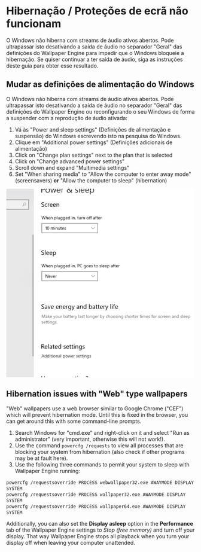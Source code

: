 # Hibernação / Proteções de ecrã não funcionam

O Windows não hiberna com streams de áudio ativos abertos. Pode ultrapassar isto desativando a saída de áudio no separador "Geral" das definições do Wallpaper Engine para impedir que o Windows bloqueie a hibernação. Se quiser continuar a ter saída de áudio, siga as instruções deste guia para obter esse resultado.

## Mudar as definições de alimentação do Windows

O Windows não hiberna com streams de áudio ativos abertos. Pode ultrapassar isto desativando a saída de áudio no separador "Geral" das definições do Wallpaper Engine ou reconfigurando o seu Windows de forma a suspender com a reprodução de áudio ativada:

1. Vá às "Power and sleep settings" (Definições de alimentação e suspensão) do Windows escrevendo isto na pesquisa do Windows.
2. Clique em "Additional power settings" (Definições adicionais de alimentação)
3. Click on "Change plan settings" next to the plan that is selected
4. Click on "Change advanced power settings"
5. Scroll down and expand "Multimedia settings"
6. Set "When sharing media" to "Allow the computer to enter away mode" (screensavers) **or** "Allow the computer to sleep" (hibernation)

![Enable "Allow the computer to sleep"](./power.gif)

## Hibernation issues with "Web" type wallpapers

"Web" wallpapers use a web browser similar to Google Chrome ("CEF") which will prevent hibernation mode. Until this is fixed in the browser, you can get around this with some command-line prompts.

1. Search Windows for "cmd.exe" and right-click on it and select "Run as administrator" (very important, otherwise this will not work!).
2. Use the command `powercfg /requests` to view all processes that are blocking your system from hibernation (also check if other programs may be at fault here).
3. Use the following three commands to permit your system to sleep with Wallpaper Engine running:

```
powercfg /requestsoverride PROCESS webwallpaper32.exe AWAYMODE DISPLAY SYSTEM
powercfg /requestsoverride PROCESS wallpaper32.exe AWAYMODE DISPLAY SYSTEM
powercfg /requestsoverride PROCESS wallpaper64.exe AWAYMODE DISPLAY SYSTEM
```

Additionally, you can also set the **Display asleep** option in the **Performance** tab of the Wallpaper Engine settings to *Stop (free memory)* and turn off your display. That way Wallpaper Engine stops all playback when you turn your display off when leaving your computer unattended.